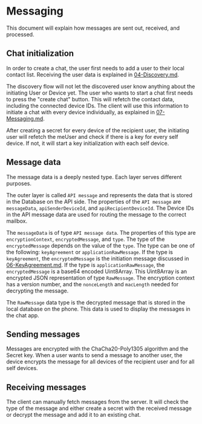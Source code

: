 # Messaging
This document will explain how messages are sent out, received, and processed.

## Chat initialization
In order to create a chat, the user first needs to add a user to their local contact list. Receiving the user data is explained in [04-Discovery.md](./04-Discovery.md).

The discovery flow will not let the discovered user know anything about the initiating User or Device yet. The user who wants to start a chat first needs to press the "create chat" button. This will refetch the contact data, including the connected device IDs. The client will use this information to initiate a chat with every device individually, as explained in [07-Messaging.md](./07-Messaging.md).

After creating a secret for every device of the recipient user, the initiating user will refetch the meUser and check if there is a key for every self device. If not, it will start a key initialization with each self device.

## Message data
The message data is a deeply nested type. Each layer serves different purposes. 

The outer layer is called `API message` and represents the data that is stored in the Database on the API side. The properties of the `API message` are `messageData`, `apiSenderDeviceId`, and `apiRecipientDeviceId`. The Device IDs in the API message data are used for routing the message to the correct mailbox.

The `messageData` is of type `API message data`. The properties of this type are `encryptionContext`, `encryptedMessage`, and `type`. The type of the `encryptedMessage` depends on the value of the `type`. The type can be one of the following: `keyAgreement` or `applicationRawMessage`. If the type is `keyAgreement`, the `encryptedMessage` is the initiation message discussed in [06-KeyAgreement.md](./06-KeyAgreement.md). If the type is `applicationRawMessage`, the `encryptedMessage` is a base64 encoded Uint8Array. This Uint8Array is an encrypted JSON representation of type `RawMessage`. The encryption context has a version number, and the `nonceLength` and `macLength` needed for decrypting the message.

The `RawMessage` data type is the decrypted message that is stored in the local database on the phone. This data is used to display the messages in the chat app.

## Sending messages
Messages are encrypted with the ChaCha20-Poly1305 algorithm and the Secret key.
When a user wants to send a message to another user, the device encrypts the message for all devices of the recipient user and for all self devices. 

## Receiving messages
The client can manually fetch messages from the server. It will check the type of the message and either create a secret with the received message or decrypt the message and add it to an existing chat.
